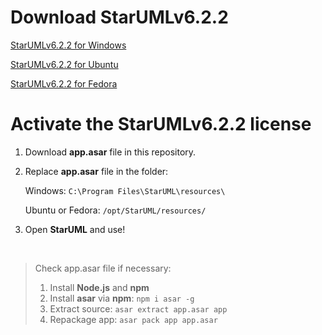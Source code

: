
# Download StarUMLv6.2.2
[StarUMLv6.2.2 for Windows](https://staruml.io/api/download/releases-v6/StarUML%20Setup%206.2.2.exe)

[StarUMLv6.2.2 for Ubuntu](https://staruml.io/api/download/releases-v6/StarUML_6.2.2_amd64.deb)

[StarUMLv6.2.2 for Fedora](https://staruml.io/api/download/releases-v6/StarUML-6.2.2.x86_64.rpm)

# Activate the StarUMLv6.2.2 license
1. Download **app.asar** file in this repository.
2. Replace **app.asar** file in the folder:

   Windows: ```C:\Program Files\StarUML\resources\```
   
   Ubuntu or Fedora: ```/opt/StarUML/resources/```

3. Open **StarUML** and use!

</br>

> Check app.asar file if necessary:
> 1. Install **Node.js** and **npm**
> 2. Install **asar** via **npm**: ```npm i asar -g```
> 3. Extract source: ```asar extract app.asar app```
> 4. Repackage app: ```asar pack app app.asar```
